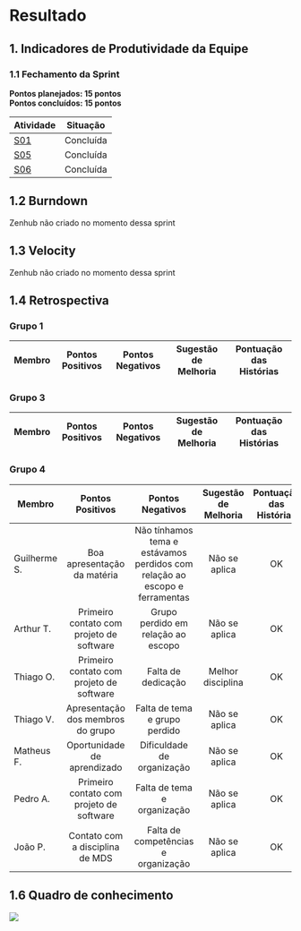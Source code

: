 # Resultado

## 1. Indicadores de Produtividade da Equipe

### 1.1 Fechamento da Sprint 

**Pontos planejados: 15 pontos**
<br>
**Pontos concluídos: 15 pontos**

| Atividade | Situação |
| --------  | :----:   |
| [S01](https://github.com/fga-eps-mds/Projeto01/issues/1)      |Concluída | 
| [S05](https://github.com/fga-eps-mds/Projeto01/issues/5)      |Concluída | 
| [S06](https://github.com/fga-eps-mds/Projeto01/issues/6)      |Concluída | 


## 1.2 Burndown
Zenhub não criado no momento dessa sprint

## 1.3 Velocity   
Zenhub não criado no momento dessa sprint

## 1.4 Retrospectiva 

### Grupo 1

| Membro | Pontos Positivos | Pontos Negativos | Sugestão de Melhoria | Pontuação das Histórias |
| --------  | :----:   | :----:   | :----:   | :----:   |

### Grupo 3

| Membro | Pontos Positivos | Pontos Negativos | Sugestão de Melhoria | Pontuação das Histórias |
| --------  | :----:   | :----:   | :----:   | :----:   |


### Grupo 4

| Membro | Pontos Positivos | Pontos Negativos | Sugestão de Melhoria | Pontuação das Histórias |
| --------  | :----:   | :----:   | :----:   | :----:   |
| Guilherme S. | Boa apresentação da matéria  | Não tínhamos tema e estávamos perdidos com relação ao escopo e ferramentas | Não se aplica | OK |
| Arthur T. | Primeiro contato com projeto de software | Grupo perdido em relação ao escopo | Não se aplica | OK |
| Thiago O. | Primeiro contato com projeto de software | Falta de dedicação | Melhor disciplina | OK |
| Thiago V. | Apresentação dos membros do grupo | Falta de tema e grupo perdido | Não se aplica | OK |
| Matheus F. | Oportunidade de aprendizado | Dificuldade de organização | Não se aplica | OK |
| Pedro A. | Primeiro contato com projeto de software | Falta de tema e organização | Não se aplica | OK |
| João P. | Contato com a disciplina de MDS | Falta de competências e organização | Não se aplica | OK |



## 1.6 Quadro de conhecimento
![](../../images/metrics_agile/quadro_conhecimento_sprint0.png)

